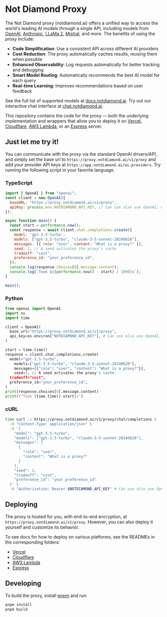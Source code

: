 # Not Diamond Proxy

The Not Diamond proxy (notdiamond.ai) offers a unified way to access the world's leading AI models through a single API, including
models from [OpenAI](https://platform.openai.com/docs/models), [Anthropic](https://docs.anthropic.com/claude/reference/getting-started-with-the-api), [LLaMa 2](https://ai.meta.com/llama/),
[Mistral](https://mistral.ai/), and more. The benefits of using the proxy include:

- **Code Simplification**: Use a consistent API across different AI providers
- **Cost Reduction**: The proxy automatically caches results, reusing them when possible
- **Enhanced Observability**: Log requests automatically for better tracking and debugging
- **Smart Model Routing**: Automatically recommends the best AI model for each query
- **Real-time Learning**: Improves recommendations based on user feedback

See the full list of supported models at [docs.notdiamond.ai](https://docs.notdiamond.ai).
Try out our interactive chat interface at [chat.notdiamond.ai](https://chat.notdiamond.ai).

This repository contains the code for the proxy — both the underlying implementation and wrappers that allow you to
deploy it on [Vercel](https://vercel.com), [Cloudflare](https://developers.cloudflare.com/workers/),
[AWS Lambda](https://aws.amazon.com/lambda/), or an [Express](https://expressjs.com/) server.

## Just let me try it!

You can communicate with the proxy via the standard OpenAI drivers/API, and simply set the base url to
`https://proxy.notdiamond.ai/v1/proxy` and add your provider API keys at `https://app.notdiamond.ai/ai-providers`. Try running the following script in your favorite language.

### TypeScript

```javascript copy
import { OpenAI } from "openai";
const client = new OpenAI({
  baseURL: "https://proxy.notdiamond.ai/v1/proxy",
  apiKey: process.env.NOTDIAMOND_API_KEY, // Can use also use OpenAI, Anthropic, etc. keys directly if only using 1 provider
});

async function main() {
  const start = performance.now();
  const response = await client.chat.completions.create({
    model: 'gpt-3.5-turbo',
    models: ["gpt-3.5-turbo", "claude-3-5-sonnet-20240620"],
    messages: [{ role: "user", content: "What is a proxy?" }],
    seed: 1, // A seed activates the proxy's cache
    tradeoff: "cost",
    preference_id: "your_preference_id",
  });
  console.log(response.choices[0].message.content);
  console.log(`Took ${(performance.now() - start) / 1000}s`);
}

main();
```

### Python

```python copy
from openai import OpenAI
import os
import time

client = OpenAI(
  base_url="https://proxy.notdiamond.ai/v1/proxy",
  api_key=os.environ["NOTDIAMOND_API_KEY"], # Can use also use OpenAI, Anthropic, etc. keys directly if only using 1 provider
)

start = time.time()
response = client.chat.completions.create(
  model="gpt-3.5-turbo",
	models=["gpt-3.5-turbo", "claude-3-5-sonnet-20240620"],
	messages=[{"role": "user", "content": "What is a proxy?"}],
	seed=1, // A seed activates the proxy's cache
  tradeoff="cost",
  preference_id="your_preference_id",
)
print(response.choices[0].message.content)
print(f"Took {time.time()-start}s")
```

### cURL

```bash copy
time curl -i https://proxy.notdiamond.ai/v1/proxy/chat/completions \
  -H "Content-Type: application/json" \
  -d '{
    "model": "gpt-3.5-turbo",
    "models": ["gpt-3.5-turbo", "claude-3-5-sonnet-20240620"],
    "messages": [
      {
        "role": "user",
        "content": "What is a proxy?"
      }
    ],
    "seed": 1,
    "tradeoff": "cost",
    "preference_id": "your_preference_id"
  }' \
  -H "Authorization: Bearer $NOTDIAMOND_API_KEY" # Can use also use OpenAI, Anthropic, etc. keys directly if only using 1 provider
```

## Deploying

The proxy is hosted for you, with end-to-end encryption, at `https://proxy.notdiamond.ai/v1/proxy`. However, you
can also deploy it yourself and customize its behavior.

To see docs for how to deploy on various platforms, see the READMEs in the corresponding folders:

- [Vercel](./apis/vercel)
- [Cloudflare](./apis/cloudflare)
- [AWS Lambda](./apis/node)
- [Express](./apis/node)

## Developing

To build the proxy, install [pnpm](https://pnpm.io/installation) and run:

```bash
pnpm install
pnpm build
```
